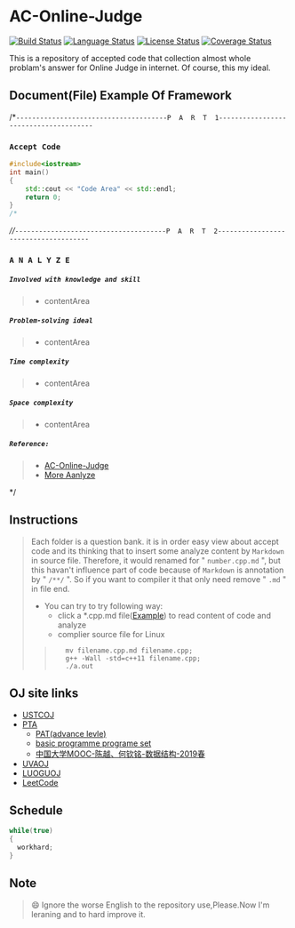 # AC-Online-Judge
[![Build Status](https://travis-ci.com/Sunrisepeak/AC-Online-Judge.svg?branch=master)](https://travis-ci.com/Sunrisepeak/AC-Online-Judge)
[![Language Status](https://img.shields.io/badge/Language-C%2FC%2B%2B-orange.svg)](https://isocpp.org/)
[![License Status](https://img.shields.io/badge/License-Apache%202.0-yellowgreen.svg)](https://github.com/Sunrisepeak/AC-Online-Judge/blob/master/LICENSE)
[![Coverage Status](https://coveralls.io/repos/github/Sunrisepeak/AC-Online-Judge/badge.svg?branch=master)](https://coveralls.io/github/Sunrisepeak/AC-Online-Judge?branch=master)

This is a repository of accepted code that collection almost whole problam's answer for Online Judge in internet. Of course, this my ideal.

## Document(File) Example Of Framework
/*`--------------------------------------P  A  R  T  1--------------------------------------`
### `Accept Code`
```cpp */
#include<iostream>
int main()
{
    std::cout << "Code Area" << std::endl;
    return 0;
}
/*
```
*//*`--------------------------------------P  A  R  T  2-------------------------------------`
### `A N A L Y Z E`
##### `Involved with knowledge and skill`
>+ contentArea
##### `Problem-solving ideal`
>+ contentArea
##### `Time complexity`
>+ contentArea
##### `Space complexity`
>+ contentArea
##### `Reference:`
>+ [AC-Online-Judge](https://github.com/Sunrisepeak/AC-Online-Judge)
>+ [More Aanlyze](https://blog.csdn.net/sunrisePeak)

*/


## Instructions
> Each folder is a question bank. it is in order easy view about accept code and its thinking that to insert some analyze content by `Markdown` in source file. Therefore, it would renamed for " `number.cpp.md` ", but this havan't influence part of code because of `Markdown` is annotation by " `/**/` ". So if you want to compiler it that only need remove " `.md` " in file end.
>+ You can try to try following way:
>    + click a *.cpp.md file([Example](PTA/PAT(Basic-level)/1002.cpp.md)) to read content of code and analyze
>    + complier source file for Linux
>>  	  mv filename.cpp.md filename.cpp;
>> 		  g++ -Wall -std=c++11 filename.cpp;
>>		  ./a.out


## OJ site links
+ [USTCOJ](https://oj.ustc.edu.cn/#/)
+ [PTA](https://pintia.cn/)
	+ [PAT(advance levle)](https://pintia.cn/problem-sets/994805342720868352/problems)
	+ [basic programme programe set](https://pintia.cn/problem-sets/14/problems)
	+ [中国大学MOOC-陈越、何钦铭-数据结构-2019春](https://github.com/Sunrisepeak/AC-Online-Judge/tree/master/PTA/)
+ [UVAOJ](https://uva.onlinejudge.org/)
+ [LUOGUOJ](https://www.luogu.org/)
+ [LeetCode](https://leetcode.com/)


## Schedule
```c++
while(true)
{
  workhard;
}
```


## Note
>:smile: Ignore the worse English to the repository use,Please.Now I'm leraning and to hard improve it.
